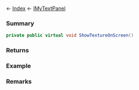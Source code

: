 ← [Index](Api-Index) ← [IMyTextPanel](Sandbox.ModAPI.Ingame.IMyTextPanel)

### Summary

```csharp
private public virtual void ShowTextureOnScreen()
```

### Returns

### Example

### Remarks

